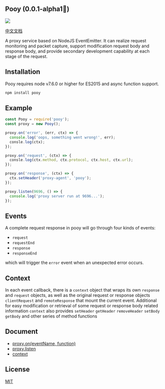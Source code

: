 ## Pooy (0.0.1-alpha1🐣)

![](https://img.shields.io/badge/node->%3D7.6.0-brightgreen.svg)

[中文文档](./README-zh.md)

A proxy service based on NodeJS EventEmitter. It can realize request monitoring and packet capture, support modification request body and response body, and provide secondary development capability at each stage of the request.

## Installation

Pooy requires node v7.6.0 or higher for ES2015 and async function support.

```bash
npm install pooy
```

## Example

```js
const Pooy = require('pooy');
const proxy = new Pooy();

proxy.on('error', (err, ctx) => {
  console.log('oops, something went wrong!', err);
  consle.log(ctx);
});

proxy.on('request', (ctx) => {
  consle.log(ctx.method, ctx.protocol, ctx.host, ctx.url);
});

proxy.on('response', (ctx) => {
  ctx.setHeader('proxy-agent', 'pooy');
});

proxy.listen(9696, () => {
  console.log('proxy server run at 9696...');
});
```

## Events

A complete request response in pooy will go through four kinds of events:

- `request`
- `requestEnd`
- `response`
- `responseEnd`

which will trigger the `error` event when an unexpected error occurs.


## Context

In each event callback, there is a `context` object that wraps its own `response` and `request` objects, as well as the original request or response objects `clientRequest` and `remoteResponse` that mount the current event. Additional for easy modification or retrieval of some request or response body related information `context` also provides `setHeader` `getHeader` `removeHeader` `setBody` `getBody` and other series of method functions

## Document

- [proxy.on(eventName, function)](./api.md#proxyon)
- [proxy.listen](./api.md#proxylisten)
- [context](./api.md#context)

## License

[MIT](./LICENSE)
